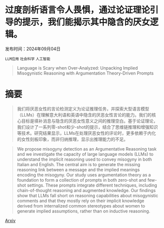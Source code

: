 # 过度剖析语言令人畏惧，通过论证理论引导的提示，我们能揭示其中隐含的厌女逻辑。

发布时间：2024年09月04日

`LLM应用` `社会科学` `人工智能`

> Language is Scary when Over-Analyzed: Unpacking Implied Misogynistic Reasoning with Argumentation Theory-Driven Prompts

# 摘要

> 我们将厌恶女性的言论检测定义为论证推理任务，并探索大型语言模型（LLMs）在理解意大利语和英语中隐含的厌恶女性言论的能力。我们的核心目标是填补消息与隐含的厌恶女性意义之间的推理空白。基于论证理论，我们设计了一系列零-shot和少-shot的提示，结合了思维链推理和增强知识等技术。研究结果显示，LLMs在处理厌恶女性的评论时，更多依赖于内化的女性刻板印象，而非归纳推理，显示出推理能力的不足。

> We propose misogyny detection as an Argumentative Reasoning task and we investigate the capacity of large language models (LLMs) to understand the implicit reasoning used to convey misogyny in both Italian and English. The central aim is to generate the missing reasoning link between a message and the implied meanings encoding the misogyny. Our study uses argumentation theory as a foundation to form a collection of prompts in both zero-shot and few-shot settings. These prompts integrate different techniques, including chain-of-thought reasoning and augmented knowledge. Our findings show that LLMs fall short on reasoning capabilities about misogynistic comments and that they mostly rely on their implicit knowledge derived from internalized common stereotypes about women to generate implied assumptions, rather than on inductive reasoning.

[Arxiv](https://arxiv.org/abs/2409.02519)